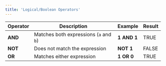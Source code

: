 ```yaml
---
title: 'Logical/Boolean Operators'
---
```


| Operator | Description                            | Example       | Result |
|----------|----------------------------------------|---------------|--------|
| **AND**  | Matches both expressions (`a` and `b`) | **1 AND 1**   | TRUE   |
| **NOT**  | Does not match the expression          | **NOT 1**     | FALSE  |
| **OR**   | Matches either expression              | **1 OR 0**    | TRUE   |
